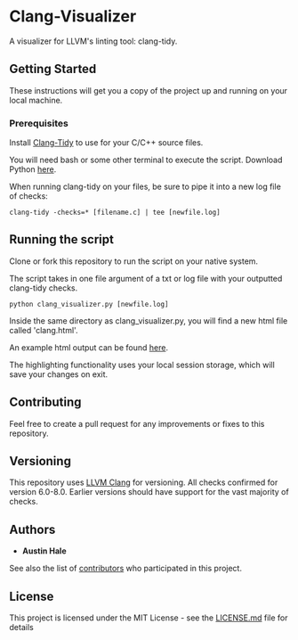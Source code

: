 # Clang-Visualizer

A visualizer for LLVM's linting tool: clang-tidy.

## Getting Started

These instructions will get you a copy of the project up and running on your local machine.

### Prerequisites

Install [Clang-Tidy](http://clang.llvm.org/extra/clang-tidy/) to use for your C/C++ source files.

You will need bash or some other terminal to execute the script. Download Python [here](https://www.python.org/downloads/).

When running clang-tidy on your files, be sure to pipe it into a new log file of checks:

```
clang-tidy -checks=* [filename.c] | tee [newfile.log]
```

## Running the script

Clone or fork this repository to run the script on your native system.

The script takes in one file argument of a txt or log file with your outputted clang-tidy checks.

```
python clang_visualizer.py [newfile.log]
```

Inside the same directory as clang_visualizer.py, you will find a new html file called 'clang.html'.

An example html output can be found [here](austinbhale.com/Clang-Visualizer/examples/example.html).

The highlighting functionality uses your local session storage, which will save your changes on exit.

## Contributing

Feel free to create a pull request for any improvements or fixes to this repository.

## Versioning

This repository uses [LLVM Clang](http://clang.llvm.org/extra/clang-tidy/index.html) for versioning. All checks confirmed for version 6.0-8.0. Earlier versions should have support for the vast majority of checks.

## Authors

* **Austin Hale**

See also the list of [contributors](https://github.com/austinbhale/Clang-Visualizer/graphs/contributors) who participated in this project.

## License

This project is licensed under the MIT License - see the [LICENSE.md](LICENSE.md) file for details
